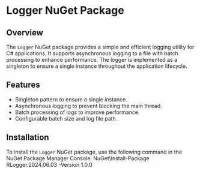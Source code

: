 # Logger NuGet Package

## Overview

The `Logger` NuGet package provides a simple and efficient logging utility for C# applications. It supports asynchronous logging to a file with batch processing to enhance performance. The logger is implemented as a singleton to ensure a single instance throughout the application lifecycle.

## Features

- Singleton pattern to ensure a single instance.
- Asynchronous logging to prevent blocking the main thread.
- Batch processing of logs to improve performance.
- Configurable batch size and log file path.

## Installation

To install the `Logger` NuGet package, use the following command in the NuGet Package Manager Console: NuGet\Install-Package RLogger.2024.06.03 -Version 1.0.0
